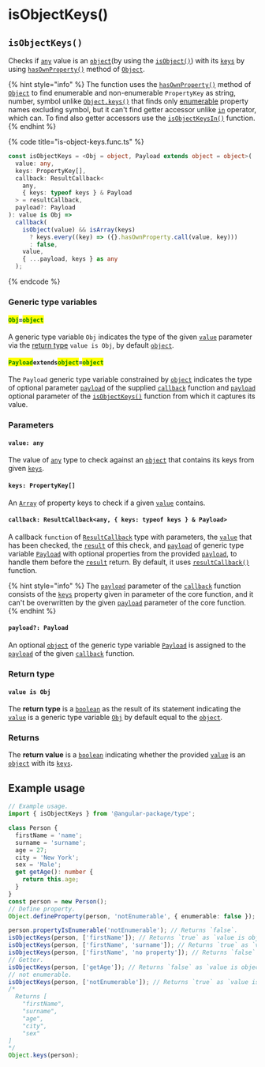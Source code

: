 # isObjectKeys()

## `isObjectKeys()`

Checks if [`any`](https://www.typescriptlang.org/docs/handbook/2/everyday-types.html#any) value is an [`object`](https://developer.mozilla.org/en-US/docs/Web/JavaScript/Reference/Global\_Objects/Object)(by using the [`isObject()`](isobject.md)) with its [`keys`](isobjectkeys.md#keys-propertykey) by using [`hasOwnProperty()`](https://developer.mozilla.org/en-US/docs/Web/JavaScript/Reference/Global\_Objects/Object/hasOwnProperty) method of [`Object`](https://developer.mozilla.org/en-US/docs/Web/JavaScript/Reference/Global\_Objects/Object).

{% hint style="info" %}
The function uses the [`hasOwnProperty()`](https://developer.mozilla.org/en-US/docs/Web/JavaScript/Reference/Global\_Objects/Object/hasOwnProperty) method of [`Object`](https://developer.mozilla.org/en-US/docs/Web/JavaScript/Reference/Global\_Objects/Object) to find enumerable and non-enumerable `PropertyKey` as string, number, symbol unlike [`Object.keys()`](https://developer.mozilla.org/en-US/docs/Web/JavaScript/Reference/Global\_Objects/Object/keys) that finds only [enumerable](https://developer.mozilla.org/en-US/docs/Web/JavaScript/Enumerability\_and\_ownership\_of\_properties) property names excluding symbol, but it can't find getter accessor unlike [`in`](https://developer.mozilla.org/en-US/docs/Web/JavaScript/Reference/Operators/in) operator, which can. To find also getter accessors use the [`isObjectKeysIn()`](isobjectkeysin.md) function.
{% endhint %}

{% code title="is-object-keys.func.ts" %}
```typescript
const isObjectKeys = <Obj = object, Payload extends object = object>(
  value: any,
  keys: PropertyKey[],
  callback: ResultCallback<
    any,
    { keys: typeof keys } & Payload
  > = resultCallback,
  payload?: Payload
): value is Obj =>
  callback(
    isObject(value) && isArray(keys)
      ? keys.every((key) => ({}.hasOwnProperty.call(value, key)))
      : false,
    value,
    { ...payload, keys } as any
  );
```
{% endcode %}

### Generic type variables

#### <mark style="color:green;">`Obj`</mark>`=`<mark style="color:green;">`object`</mark>

A generic type variable `Obj` indicates the type of the given [`value`](isobjectkeys.md#value-any) parameter via the [return type](isobjectkeys.md#return-type) `value is Obj`, by default [`object`](https://www.typescriptlang.org/docs/handbook/basic-types.html#object).

#### <mark style="color:green;">**`Payload`**</mark>**`extends`**<mark style="color:green;">**`object`**</mark>**`=`**<mark style="color:green;">**`object`**</mark>

The `Payload` generic type variable constrained by [`object`](https://www.typescriptlang.org/docs/handbook/basic-types.html#object) indicates the type of optional parameter [`payload`](../types/resultcallback.md#payload-payload) of the supplied [`callback`](isobjectkeys.md#callback-resultcallback-less-than-any-keys-typeof-keys-and-payload-greater-than) function and [`payload`](isobjectkeys.md#payload-payload) optional parameter of the [`isObjectKeys()`](isobjectkeys.md#isobjectkeys) function from which it captures its value.

### Parameters

#### `value: any`

The value of [`any`](https://www.typescriptlang.org/docs/handbook/2/everyday-types.html#any) type to check against an [`object`](https://developer.mozilla.org/en-US/docs/Web/JavaScript/Reference/Global\_Objects/Object) that contains its keys from given [`keys`](isobjectkeys.md#keys-propertykey).

#### `keys: PropertyKey[]`

An [`Array`](https://developer.mozilla.org/en-US/docs/Web/JavaScript/Reference/Global\_Objects/Array) of property keys to check if a given [`value`](isobjectkeys.md#value-any) contains.

#### `callback: ResultCallback<any, { keys: typeof keys } & Payload>`

A callback `function` of [`ResultCallback`](../types/resultcallback.md) type with parameters, the [`value`](isobjectkeys.md#value-any) that has been checked, the [`result`](../types/resultcallback.md#result-boolean) of this check, and [`payload`](../types/resultcallback.md#payload-payload) of generic type variable [`Payload`](isobjectkeys.md#payloadextendsobject-object) with optional properties from the provided [`payload`](isobjectkeys.md#payload-payload), to handle them before the [`result`](../types/resultcallback.md#result-boolean) return. By default, it uses [`resultCallback()`](../helper/resultcallback.md) function.

{% hint style="info" %}
The [`payload`](../types/resultcallback.md#payload-payload) parameter of the [`callback`](isobjectkeys.md#callback-resultcallback-less-than-any-keys-typeof-keys-and-payload-greater-than) function consists of the [`keys`](isobjectkeys.md#keys-propertykey) property given in parameter of the core function, and it can't be overwritten by the given [`payload`](isobjectkeys.md#payload-payload) parameter of the core function.
{% endhint %}

#### `payload?: Payload`

An optional [`object`](https://developer.mozilla.org/en-US/docs/Web/JavaScript/Reference/Global\_Objects/Object) of the generic type variable [`Payload`](isobjectkeys.md#payloadextendsobject-object) is assigned to the [`payload`](../types/resultcallback.md#payload-payload) of the given [`callback`](isobjectkeys.md#callback-resultcallback-less-than-any-keys-typeof-keys-and-payload-greater-than) function.

### Return type

#### `value is Obj`

The **return type** is a [`boolean`](https://www.typescriptlang.org/docs/handbook/basic-types.html#boolean) as the result of its statement indicating the [`value`](isobjectkeys.md#value-any) is a generic type variable [`Obj`](isobjectkeys.md#obj-object) by default equal to the [`object`](https://www.typescriptlang.org/docs/handbook/basic-types.html#object).

### Returns

The **return value** is a [`boolean`](https://developer.mozilla.org/en-US/docs/Web/JavaScript/Reference/Global\_Objects/Boolean) indicating whether the provided [`value`](isobjectkeys.md#value-any) is an [`object`](https://developer.mozilla.org/en-US/docs/Web/JavaScript/Reference/Global\_Objects/Object) with its [`keys`](isobjectkeys.md#keys-propertykey).

## Example usage

```typescript
// Example usage.
import { isObjectKeys } from '@angular-package/type';

class Person {
  firstName = 'name';
  surname = 'surname';
  age = 27;
  city = 'New York';
  sex = 'Male';
  get getAge(): number {
    return this.age;
  }
}
const person = new Person();
// Define property.
Object.defineProperty(person, 'notEnumerable', { enumerable: false });

person.propertyIsEnumerable('notEnumerable'); // Returns `false`.
isObjectKeys(person, ['firstName']); // Returns `true` as `value is object`.
isObjectKeys(person, ['firstName', 'surname']); // Returns `true` as `value is object`.
isObjectKeys(person, ['firstName', 'no property']); // Returns `false` as `value is object`.
// Getter.
isObjectKeys(person, ['getAge']); // Returns `false` as `value is object`.
// not enumerable.
isObjectKeys(person, ['notEnumerable']); // Returns `true` as `value is object`.
/*
  Returns [
    "firstName",
    "surname",
    "age",
    "city",
    "sex"
]
*/
Object.keys(person);
```
